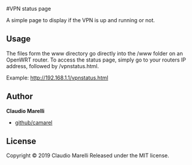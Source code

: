 #VPN status page

A simple page to display if the VPN is up and running or not.

## Usage

The files form the www directory go directly into the /www folder on an OpenWRT router. To access the status page, simply go to your routers IP address, followed by /vpnstatus.html.

Example:
http://192.168.1.1/vpnstatus.html


## Author

**Claudio Marelli**

* [github/camarel](https://github.com/camarel)

## License

Copyright © 2019 Claudio Marelli
Released under the MIT license.


